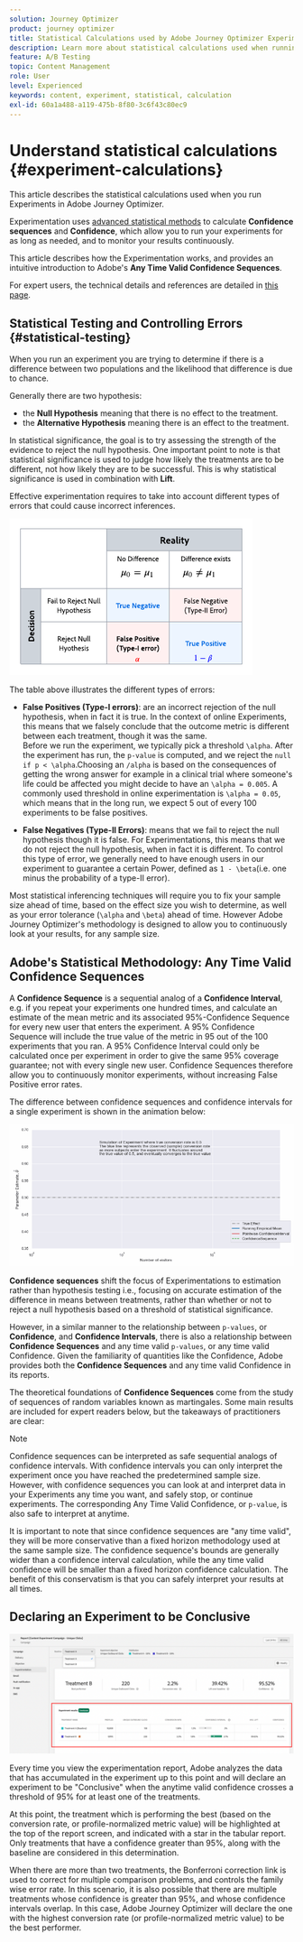 ```yaml
---
solution: Journey Optimizer
product: journey optimizer
title: Statistical Calculations used by Adobe Journey Optimizer Experimentation
description: Learn more about statistical calculations used when running experiments
feature: A/B Testing
topic: Content Management
role: User
level: Experienced
keywords: content, experiment, statistical, calculation
exl-id: 60a1a488-a119-475b-8f80-3c6f43c80ec9
---
```

# Understand statistical calculations {#experiment-calculations}

This article describes the statistical calculations used when you run Experiments in Adobe Journey Optimizer. 

Experimentation uses [advanced statistical methods](../campaigns/assets/confidence_sequence_technical_details.pdf) to calculate **Confidence sequences** and **Confidence**, which allow you to run your experiments for as long as needed, and to monitor your results continuously.

This article describes how the Experimentation works, and provides an intuitive introduction to Adobe's **Any Time Valid Confidence Sequences**. 

For expert users, the technical details and references are detailed in [this page](../campaigns/assets/confidence_sequence_technical_details.pdf).

## Statistical Testing and Controlling Errors {#statistical-testing}

When you run an experiment you are trying to determine if there is a difference between two populations and the likelihood that difference is due to chance. 

Generally there are two hypothesis:

* the **Null Hypothesis** meaning that there is no effect to the treatment.
* the **Alternative Hypothesis** meaning there is an effect to the treatment. 

In statistical significance, the goal is to try assessing the strength of the evidence to reject the null hypothesis. One important point to note is that statistical significance is used to judge how likely the treatments are to be different, not how likely they are to be successful. This is why statistical significance is used in combination with **Lift**. 

Effective experimentation requires to take into account different types of errors that could cause incorrect inferences.

![](assets/technote_1.png)

The table above illustrates the different types of errors:

* **False Positives (Type-I errors)**: are an incorrect rejection of the null hypothesis, when in fact it is true. In the context of online Experiments, this means that we falsely conclude that the outcome metric is different between each treatment, though it was the same.
</br>Before we run the experiment, we typically pick a threshold `\alpha`. After the experiment has run, the `p-value` is computed, and we reject the `null if p < \alpha`.Choosing an `/alpha` is based on the consequences of getting the wrong answer for example in a clinical trial where someone's life could be affected you might decide to have an `\alpha = 0.005`. A commonly used threshold in online experimentation is `\alpha = 0.05`, which means that in the long run, we expect 5 out of every 100 experiments to be false positives.

* **False Negatives (Type-II Errors)**: means that we fail to reject the null hypothesis though it is false. For Experimentations, this means that we do not reject the null hypothesis, when in fact it is different. To control this type of error, we generally need to have enough users in our experiment to guarantee a certain Power, defined as `1 - \beta`(i.e. one minus the probability of a type-II error).

Most statistical inferencing techniques will require you to fix your sample size ahead of time, based on the effect size you wish to determine, as well as your error tolerance (`\alpha` and `\beta`) ahead of time. However Adobe Journey Optimizer's methodology is designed to allow you to continuously look at your results, for any sample size.

## Adobe's Statistical Methodology: Any Time Valid Confidence Sequences

A **Confidence Sequence** is a sequential analog of a **Confidence Interval**, e.g. if you repeat your experiments one hundred times, and calculate an estimate of the mean metric and its associated 95%-Confidence Sequence for every new user that enters the experiment. A 95% Confidence Sequence will include the true value of the metric in 95 out of the 100 experiments that you ran. A 95% Confidence Interval could only be calculated once per experiment in order to give the same 95% coverage guarantee; not with every single new user. Confidence Sequences therefore allow you to continuously monitor experiments, without increasing False Positive error rates.

The difference between confidence sequences and confidence intervals for a single experiment is shown in the animation below:

![](assets/technote_2.gif)

**Confidence sequences** shift the focus of Experimentations to estimation rather than hypothesis testing i.e., focusing on accurate estimation of the difference in means between treatments, rather than whether or not to reject a null hypothesis based on a threshold of statistical significance.

However, in a similar manner to the relationship between `p-values`, or **Confidence**, and **Confidence Intervals**, there is also a relationship between **Confidence Sequences** and any time valid `p-values`, or any time valid Confidence. Given the familiarity of quantities like the Confidence, Adobe provides both the **Confidence Sequences** and any time valid Confidence in its reports.

The theoretical foundations of **Confidence Sequences** come from the study of sequences of random variables known as martingales. Some main results are included for expert readers below, but the takeaways of practitioners are clear:

>[!NOTE]
>
>Confidence sequences can be interpreted as safe sequential analogs of confidence intervals. With confidence intervals you can only interpret the experiment once you have reached the predetermined sample size. However, with confidence sequences you can look at and interpret data in your Experiments any time you want, and safely stop, or continue experiments. The corresponding Any Time Valid Confidence, or `p-value`, is also safe to interpret at anytime.

It is important to note that since confidence sequences are "any time valid", they will be more conservative than a fixed horizon methodology used at the same sample size. The confidence sequence's bounds are generally wider than a confidence interval calculation, while the any time valid confidence will be smaller than a fixed horizon confidence calculation. The benefit of this conservatism is that you can safely interpret your results at all times.

## Declaring an Experiment to be Conclusive

![](assets/experimentation_report_2.png)

Every time you view the experimentation report, Adobe analyzes the data that has accumulated in the experiment up to this point and will declare an experiment to be "Conclusive" when the anytime valid confidence crosses a threshold of 95% for at least one of the treatments.

At this point, the treatment which is performing the best (based on the conversion rate, or profile-normalized metric value) will be highlighted at the top of the report screen, and indicated with a star in the tabular report. Only treatments that have a confidence greater than 95%, along with the baseline are considered in this determination.

When there are more than two treatments, the Bonferroni correction link is used to correct for multiple comparison problems, and controls the family wise error rate. In this scenario, it is also possible that there are multiple treatments whose confidence is greater than 95%, and whose confidence intervals overlap. In this case, Adobe Journey Optimizer will declare the one with the highest conversion rate (or profile-normalized metric value) to be the best performer.

